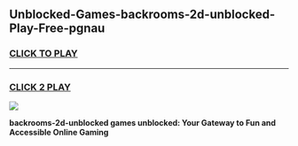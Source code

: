
## Unblocked-Games-backrooms-2d-unblocked-Play-Free-pgnau
<h3>
<a href="https://premium76.site?title=backrooms-2d-unblocked&ref=18A1">CLICK TO PLAY</a></h3>
<hr>

<h3>
<a href="https://premium76.site?title=backrooms-2d-unblocked&ref=18A1">CLICK 2 PLAY</a>
  
</h3>

<a href="https://premium76.site?title=backrooms-2d-unblocked&ref=18A1"><img src="https://clearcache.store/games.png"></a>


**backrooms-2d-unblocked games unblocked: Your Gateway to Fun and Accessible Online Gaming**
